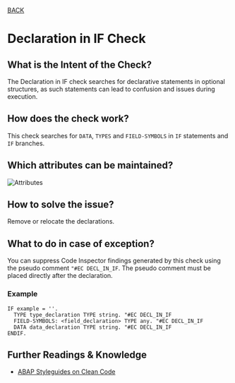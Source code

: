 [BACK](../check_documentation.md)

# Declaration in IF Check
## What is the Intent of the Check?
The Declaration in IF check searches for declarative statements in optional structures, as such statements can lead to confusion and issues during execution.

## How does the check work?
This check searches for `DATA`, `TYPES` and `FIELD-SYMBOLS` in `IF` statements and `IF` branches.

## Which attributes can be maintained?
![Attributes](./img/declaration_in_if.png)

## How to solve the issue?
Remove or relocate the declarations.

## What to do in case of exception?
You can suppress Code Inspector findings generated by this check using the pseudo comment `"#EC DECL_IN_IF`. The pseudo comment must be placed directly after the declaration.

### Example
```abap
IF example = ''.
  TYPE type_declaration TYPE string. "#EC DECL_IN_IF
  FIELD-SYMBOLS: <field_declaration> TYPE any. "#EC DECL_IN_IF
  DATA data_declaration TYPE string. "#EC DECL_IN_IF
ENDIF.
```

## Further Readings & Knowledge
* [ABAP Styleguides on Clean Code](https://github.com/SAP/styleguides/blob/master/clean-abap/CleanABAP.md#dont-declare-inline-in-optional-branches)

